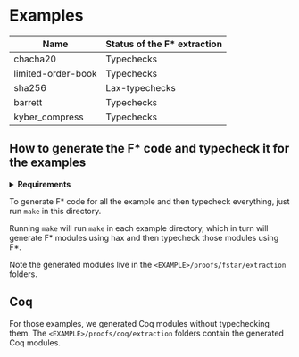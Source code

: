 # Examples

| Name               | Status of the F\* extraction |
| ------------------ | ---------------------------- |
| chacha20           | Typechecks                   |
| limited-order-book | Typechecks                   |
| sha256             | Lax-typechecks               |
| barrett            | Typechecks                   |
| kyber_compress     | Typechecks                   |

## How to generate the F\* code and typecheck it for the examples

<details>
  <summary><b>Requirements</b></summary>
  
  First, make sure to have hax installed in PATH. Then:
  
  * With Nix, `nix develop .#examples` setups a shell automatically for you.
     
  * Without Nix:
    1. install F* `v2024.01.13`<!---FSTAR_VERSION--> manually (see https://github.com/FStarLang/FStar/blob/master/INSTALL.md);
       1. make sure to have `fstar.exe` in PATH;
       2. or set the `FSTAR_HOME` environment variable.
    2. clone [Hacl*](https://github.com/hacl-star/hacl-star) somewhere;
    3. `export HACL_HOME=THE_DIRECTORY_WHERE_YOU_HAVE_HACL_STAR`.
</details>

To generate F\* code for all the example and then typecheck
everything, just run `make` in this directory.

Running `make` will run `make` in each example directory, which in
turn will generate F\* modules using hax and then typecheck those
modules using F\*.

Note the generated modules live in the
`<EXAMPLE>/proofs/fstar/extraction` folders.

## Coq

For those examples, we generated Coq modules without typechecking them.
The `<EXAMPLE>/proofs/coq/extraction` folders contain the generated Coq modules.
